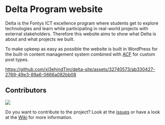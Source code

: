 # Delta Program website
Delta is the Fontys ICT excellence program where students get to explore technologies and learn while participating in real-world projects with external stakeholders. Therefore this website aims to show what Delta is about and what projects we built.

To make upkeep as easy as possible the website is built in WordPress for the built-in content management system combined with [ACF](https://www.advancedcustomfields.com/) for custom post types.

https://github.com/xl3ehindTim/delta-site/assets/32740573/ab330427-2769-49e3-89a6-0666a082bb08

## Contributors

<a href = "https://github.com/xl3ehindTim/delta-site/graphs/contributors">
  <img src = "https://contrib.rocks/image?repo=xl3ehindTim/delta-site"/>
</a>

Do you want to contribute to the project? Look at the [issues](https://github.com/xl3ehindTim/delta-site/issues) or have a look at the [Wiki](https://github.com/xl3ehindTim/delta-site/wiki) for more information.